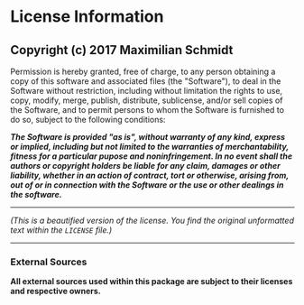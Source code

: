# License Information
**Copyright (c) 2017 Maximilian Schmidt**
---

Permission is hereby granted, free of charge, to any person obtaining
a copy of this software and associated files (the "Software"),
to deal in the Software without restriction, including
without limitation the rights to use, copy, modify, merge, publish,
distribute, sublicense, and/or sell copies of the Software, and to
permit persons to whom the Software is furnished to do so, subject to
the following conditions:


***The Software is provided "as is", without warranty of any kind,
express or implied, including but not limited to the warranties of
merchantability, fitness for a particular pupose and noninfringement.
In no event shall the authors or copyright holders be liable for any
claim, damages or other liability, whether in an action of contract,
tort or otherwise, arising from, out of or in connection with the
Software or the use or other dealings in the software.***


---

*(This is a beautified version of the license. You find the original unformatted text within the `LICENSE` file.)*

---

### External Sources

**All external sources used within this package are subject to their licenses and respective owners.**
